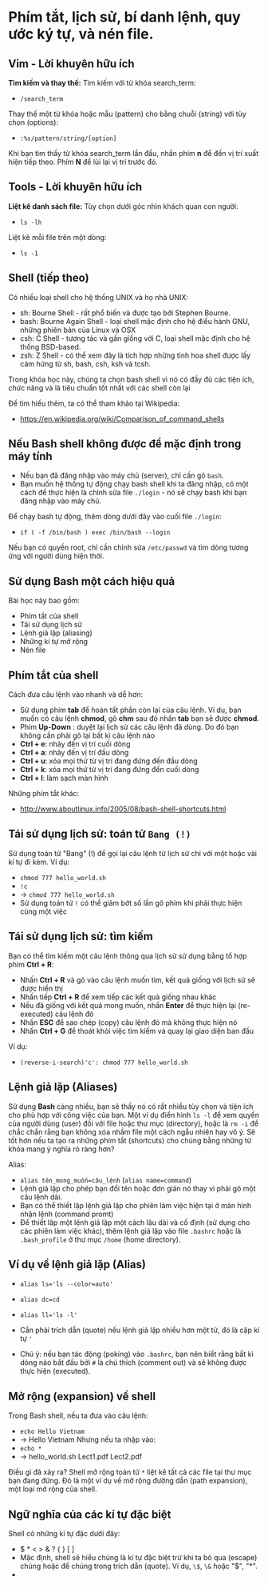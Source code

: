 # Phím tắt, lịch sử, bí danh lệnh, quy ước ký tự, và nén file.


## Vim - Lời khuyên hữu ích

**Tìm kiếm và thay thế:**
Tìm kiếm với từ khóa search_term:

- `/search_term`

Thay thế một từ khóa hoặc mẫu (pattern) cho bằng chuỗi (string) với tùy chọn (options):

- `:%s/pattern/string/[option]`

Khi bạn tìm thấy từ khóa search_term lần đầu, nhấn phím **n** để đến vị trí xuất hiện tiếp theo. Phím **N** để lùi lại vị trí trước đó.

## Tools - Lời khuyên hữu ích

**Liệt kê danh sách file:**
Tùy chọn dưới góc nhìn khách quan con người:
- `ls -lh`

Liệt kê mỗi file trên một dòng:
- `ls -1`

## Shell (tiếp theo)

Có nhiều loại shell cho hệ thống UNIX và họ nhà UNIX:
- sh: Bourne Shell - rất phổ biến và được tạo bởi Stephen Bourne.
- bash: Bourne Again Shell - loại shell mặc định cho hệ điều hành GNU, những phiên bản của Linux và OSX
- csh: C Shell - tương tác và gần giống với C, loại shell mặc định cho hệ thống BSD-based.
- zsh: Z Shell - có thể xem đây là tích hợp những tinh hoa shell được lấy cảm hứng từ sh, bash, csh, ksh và tcsh.

Trong khóa học này, chúng ta chọn bash shell vì nó có đầy đủ các tiện ích, chức năng và là tiêu chuẩn tốt nhất với các shell còn lại

Để tìm hiểu thêm, ta có thể tham khảo tại Wikipedia:
- https://en.wikipedia.org/wiki/Comparison_of_command_shells

## Nếu Bash shell không được để mặc định trong máy tính

- Nếu bạn đã đăng nhập vào máy chủ (server), chỉ cần gõ `bash`.
- Bạn muốn hệ thống tự động chạy bash shell khi ta đăng nhập, có một cách để thực hiện là chỉnh sửa file `./login` - nó sẽ chạy bash khi bạn đăng nhập vào máy chủ.

Để chạy bash tự động, thêm dòng dưới đây vào cuối file `./login`:
- `if ( -f /bin/bash ) exec /bin/bash --login`

Nếu bạn có quyền root, chỉ cần chỉnh sửa `/etc/passwd` và tìm dòng tương ứng với người dùng hiện thời.

## Sử dụng Bash một cách hiệu quả

Bài học này bao gồm:
- Phím tắt của shell
- Tái sử dụng lịch sử
- Lệnh giả lập (aliasing)
- Những kí tự mở rộng
- Nén file

## Phím tắt của shell

Cách đưa câu lệnh vào nhanh và dễ hơn:
- Sử dụng phím **tab** để hoàn tất phần còn lại của câu lệnh. Ví dụ, bạn muốn có câu lệnh **chmod**, gõ **chm** sau đó nhấn **tab** bạn sẽ được **chmod**.
- Phím **Up-Down** : duyệt lại lịch sử các câu lệnh đã dùng. Do đó bạn không cần phải gõ lại bất kì câu lệnh nào
- **Ctrl + e**: nhảy đến vị trí cuối dòng
- **Ctrl + a**: nhảy đến vị trí đầu dòng
- **Ctrl + u**: xóa mọi thứ từ vị trí đang đứng đến đầu dòng
- **Ctrl + k**: xóa mọi thứ từ vị trí đang đứng đến cuối dòng
- **Ctrl + l**: làm sạch màn hình

Những phím tắt khác:
- http://www.aboutlinux.info/2005/08/bash-shell-shortcuts.html

## Tái sử dụng lịch sử: toán tử `Bang (!)`

Sử dụng toán tử "Bang" (!) để gọi lại câu lệnh từ lịch sử chỉ với một hoặc vài kí tự đi kèm.
Ví dụ:
- `chmod 777 hello_world.sh`
- `!c`
- -> `chmod 777 hello_world.sh`
- Sử dụng toán tử `!` có thể giảm bớt số lần gõ phím khi phải thực hiện cùng một việc

## Tái sử dụng lịch sử: tìm kiếm

Bạn có thể tìm kiếm một câu lệnh thông qua lịch sử sử dụng bằng tổ hợp phím **Ctrl + R**:
- Nhấn **Ctrl + R** và gõ vào câu lệnh muốn tìm, kết quả giống với lịch sử sẽ được hiển thị
- Nhấn tiếp **Ctrl + R** để xem tiếp các kết quả giống nhau khác
- Nếu đã giống với kết quả mong muốn, nhấn **Enter** để thực hiện lại (re-executed) câu lệnh đó
- Nhấn **ESC** để sao chép (copy) câu lệnh đó mà không thực hiện nó
- Nhấn **Ctrl + G** để thoát khỏi việc tìm kiếm và quay lại giao diện ban đầu

Ví dụ:
- `(reverse-i-search)'c': chmod 777 hello_world.sh` 

## Lệnh giả lặp (Aliases)

Sử dụng **Bash** càng nhiều, bạn sẽ thấy nó có rất nhiều tùy chọn và tiện ích cho phù hợp với công việc của bạn. Một ví dụ điển hình `ls -l` để xem quyền của người dùng (user) đối với file hoặc thư mục (directory), hoặc là `rm -i` để chắc chắn rằng bạn không xóa nhầm file một cách ngẫu nhiên hay vô ý. Sẽ tốt hơn nếu ta tạo ra những phím tắt (shortcuts) cho chúng bằng những từ khóa mang ý nghĩa rõ ràng hơn?

Alias:
- `alias tên_mong_muốn=câu_lệnh` (`alias name=command`)
- Lệnh giả lặp cho phép bạn đổi tên hoặc đơn giản nó thay vì phải gõ một câu lệnh dài.
- Bạn có thể thiết lập lệnh giả lập cho phiên làm việc hiện tại ở màn hình nhận lệnh (command promt)
- Để thiết lâp một lệnh giả lập một cách lâu dài và cố định (sử dụng cho các phiên làm việc khác), thêm lệnh giả lặp vào file `.bashrc` hoặc là `.bash_profile` ở thư mục `/home` (home directory).

## Ví dụ về lệnh giả lặp (Alias)

- `alias ls='ls --color=auto'`
- `alias dc=cd`
- `alias ll='ls -l'`

- Cần phải trích dẫn (quote) nếu lệnh giả lặp nhiều hơn một từ, đó là cặp kí tự `'`
- Chú ý: nếu bạn tác động (poking) vào `.bashrc`, bạn nên biết rằng bất kì dòng nào bắt đầu bởi `#` là chú thích (comment out) và sẽ không được thực hiện (executed).

## Mở rộng (expansion) về shell

Trong Bash shell, nếu ta đưa vào câu lệnh:
- `echo Hello Vietnam`
- -> Hello Vietnam
Nhưng nếu ta nhập vào:
- `echo *`
- -> hello_world.sh Lect1.pdf Lect2.pdf

Điều gì đã xảy ra?
Shell mở rộng toán tử `*` liệt kê tất cả các file tại thư mục bạn đang đứng. Đó là một ví dụ về mở rộng đường dẫn (path expansion), một loại mở rộng của shell.

## Ngữ nghĩa của các kí tự đặc biệt

Shell có những kí tự đặc dưới đây:
- $ * < > & ? { } [ ]
- Mặc định, shell sẽ hiểu chúng là kí tự đặc biệt trừ khi ta bỏ qua (escape) chúng hoặc để chúng trong trích dẫn (quote). Ví dụ, `\$`, `\&` hoặc "$", "*".
- 










